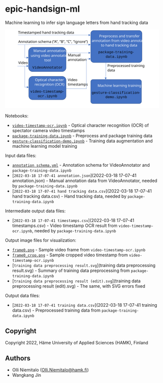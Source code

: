 # epic-handsign-ml
Machine learning to infer sign language letters from hand tracking data

<img alt="Preprocessing worklfow" src="preprocessing workflow.svg"/>

Notebooks:
- [`video-timestamp-ocr.ipynb`](video-timestamp-ocr.ipynb) - Optical character recognition (OCR) of spectator camera video timestamps
- [`package-training-data.ipynb`](package-training-data.ipynb) - Preprocess and package training data
- [`gesture-classification-demo.ipynb`](gesture-classification-demo.ipynb) - Training data augmentation and machine learning model training

Input data files:
- <a href="annotation schema.yml">`annotation schema.yml`</a> - Annotation schema for VideoAnnotator and `package-training-data.ipynb`
- [`2022-03-18 17-07-41 annotation.json`](2022-03-18 17-07-41 annotation.json) - Manual annotation data from VideoAnnotator, needed by `package-training-data.ipynb`
- [`2022-03-18 17-07-41 hand tracking data.csv`](2022-03-18 17-07-41 hand tracking data.csv) - Hand tracking data, needed by `package-training-data.ipynb`

Intermediate output data files:
- [`2022-03-18 17-07-41 timestamps.csv`](2022-03-18 17-07-41 timestamps.csv) - Video timestamp OCR result from `video-timestamp-ocr.ipynb`, needed by `package-training-data.ipynb`

Output image files for visualization:
- [`frame0.png`](frame0.png) - Sample video frame from `video-timestamp-ocr.ipynb`
- [`frame0_crop.png`](frame0_crop.png) - Sample cropped video timestamp from `video-timestamp-ocr.ipynb`
- [`training data preprocessing result.svg`](training data preprocessing result.svg) - Summary of training data preprocessing from `package-training-data.ipynb`
- [`training data preprocessing result (edit).svg`](training data preprocessing result (edit).svg) - The same, with SVG errors fixed

Output data files:
- [`2022-03-18 17-07-41 training data.csv`](2022-03-18 17-07-41 training data.csv) - Preprocessed training data from `package-training-data.ipynb`

## Copyright

Copyright 2022, Häme University of Applied Sciences (HAMK), Finland

## Authors

- Olli Niemitalo (Olli.Niemitalo@hamk.fi)
- Wangkang Jin

